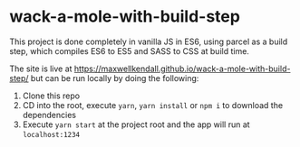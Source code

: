 # wack-a-mole-with-build-step

This project is done completely in vanilla JS in ES6, using parcel as a build step, which compiles ES6 to ES5 and SASS to CSS at build time.

The site is live at https://maxwellkendall.github.io/wack-a-mole-with-build-step/ but can be run locally by doing the following:

1. Clone this repo
2. CD into the root, execute `yarn`, `yarn install` or `npm i` to download the dependencies
3. Execute `yarn start` at the project root and the app will run at `localhost:1234`
